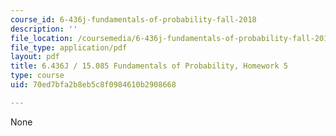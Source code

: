 ```yaml
---
course_id: 6-436j-fundamentals-of-probability-fall-2018
description: ''
file_location: /coursemedia/6-436j-fundamentals-of-probability-fall-2018/70ed7bfa2b8eb5c8f0984610b2908668_MIT6_436JF18_hw5.pdf
file_type: application/pdf
layout: pdf
title: 6.436J / 15.085 Fundamentals of Probability, Homework 5
type: course
uid: 70ed7bfa2b8eb5c8f0984610b2908668

---
```

None